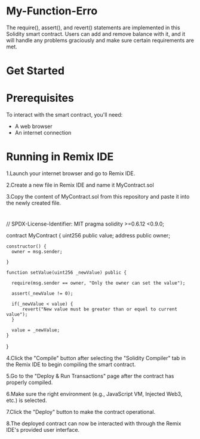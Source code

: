 # My-Function-Erro
The require(), assert(), and revert() statements are implemented in this Solidity smart contract. Users can add and remove balance with it, and it will handle any problems graciously and make sure certain requirements are met.

# Get Started 

# Prerequisites
To interact with the smart contract, you'll need:

* A web browser
* An internet connection
# Running in Remix IDE
1.Launch your internet browser and go to  Remix IDE.

2.Create a new file in Remix IDE and name it MyContract.sol

3.Copy the content of MyContract.sol from this repository and paste it into the newly created file.

# 
// SPDX-License-Identifier: MIT
pragma solidity >=0.6.12 <0.9.0;

contract MyContract {
    uint256 public value;
    address public owner;

    constructor() {
      owner = msg.sender;

    }
    
    function setValue(uint256 _newValue) public {

      require(msg.sender == owner, "Only the owner can set the value");

      assert(_newValue != 0);

      if(_newValue < value) {
          revert("New value must be greater than or equel to current value");
      }
      
      value = _newValue;
    }
}

4.Click the "Compile" button after selecting the "Solidity Compiler" tab in the Remix IDE to begin compiling the smart contract.

5.Go to the "Deploy & Run Transactions" page after the contract has properly compiled.

6.Make sure the right environment (e.g., JavaScript VM, Injected Web3, etc.) is selected.

7.Click the "Deploy" button to make the contract operational.

8.The deployed contract can now be interacted with through the Remix IDE's provided user interface.
